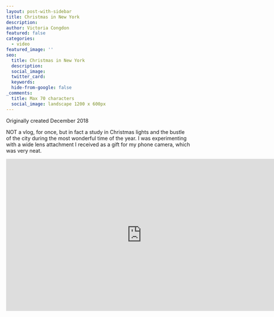 ```yaml
---
layout: post-with-sidebar
title: Christmas in New York
description:
author: Victoria Congdon
featured: false
categories:
  - video
featured_image: ''
seo:
  title: Christmas in New York
  description:
  social_image:
  twitter_card:
  keywords:
  hide-from-google: false
_comments:
  title: Max 70 characters
  social_image: landscape 1200 x 600px
---
```

Originally created December 2018

NOT a vlog, for once, but in fact a study in Christmas lights and the bustle of the city during the most wonderful time of the year. I was experimenting with a wide lens attachment I received as a gift for my phone camera, which was very neat.

<div class="cms-embed" data-cms-embed="PGlmcmFtZSB3aWR0aD0iNzQwIiBoZWlnaHQ9IjQxNiIgc3JjPSJodHRwczovL3d3dy55b3V0dWJlLmNvbS9lbWJlZC8tRUItSWhQeEd0dyIgdGl0bGU9IkNocmlzdG1hcyBpbiBOZXcgWW9yayIgZnJhbWVib3JkZXI9IjAiIGFsbG93PSJhY2NlbGVyb21ldGVyOyBhdXRvcGxheTsgY2xpcGJvYXJkLXdyaXRlOyBlbmNyeXB0ZWQtbWVkaWE7IGd5cm9zY29wZTsgcGljdHVyZS1pbi1waWN0dXJlOyB3ZWItc2hhcmUiIGFsbG93ZnVsbHNjcmVlbj48L2lmcmFtZT4="><iframe width="740" height="416" src="https://www.youtube.com/embed/-EB-IhPxGtw" title="Christmas in New York" frameborder="0" allow="accelerometer; autoplay; clipboard-write; encrypted-media; gyroscope; picture-in-picture; web-share" allowfullscreen=""></iframe></div>
